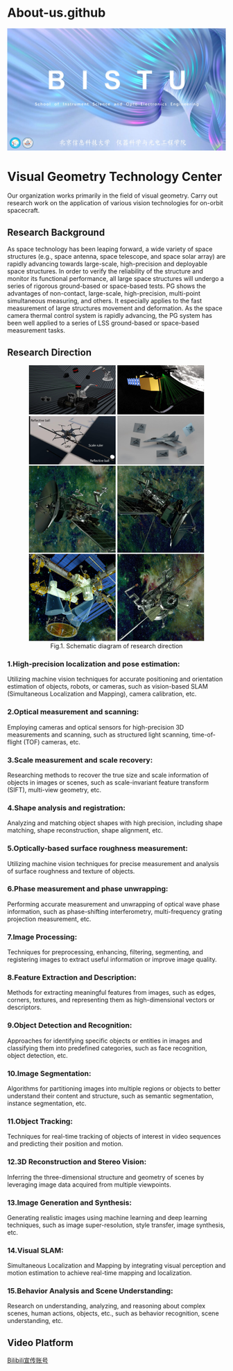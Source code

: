 # About-us.github
<p align="center">
<img src=https://github.com/VG-TechCenter/About-us.github/blob/main/About_us_IMG/9.jpg alt="Fig.2. Convergence speed" />


# Visual Geometry Technology Center

Our organization works primarily in the field of visual geometry. Carry out research work on the application of various vision technologies for on-orbit spacecraft.

## Research Background
As space technology has been leaping forward, a wide variety of space structures (e.g., space antenna, space telescope, and space solar array) are rapidly advancing towards large-scale, high-precision and deployable space structures. In order to verify the reliability of the structure and monitor its functional performance, all large space structures will undergo a series of rigorous ground-based or space-based tests. PG shows the advantages of non-contact, large-scale, high-precision, multi-point simultaneous measuring, and others. It especially applies to the fast measurement of large structures movement and deformation. As the space camera thermal control system is rapidly advancing, the PG system has been well applied to a series of LSS ground-based or space-based measurement tasks.

## Research Direction
<p align="center">

<img src=https://github.com/VG-TechCenter/About-us.github/blob/main/About_us_IMG/2.jpg alt="Fig.2. Convergence speed" width="200"/>
<img src=https://github.com/VG-TechCenter/About-us.github/blob/main/About_us_IMG/3.jpg alt="Fig.3. Object value" width="200"/>
<img src=https://github.com/VG-TechCenter/About-us.github/blob/main/About_us_IMG/8.jpg alt="Fig.3. Object value" width="200"/>
<img src=https://github.com/VG-TechCenter/About-us.github/blob/main/About_us_IMG/4.jpg alt="Fig.4. Consumed Time" width="200"/><br>
<img src=https://github.com/VG-TechCenter/About-us.github/blob/main/About_us_IMG/7.jpg alt="Fig.4. Consumed Time" width="200"/>
<img src=https://github.com/VG-TechCenter/About-us.github/blob/main/About_us_IMG/5.jpg alt="Fig.4. Consumed Time" width="200"/>
<img src=https://github.com/VG-TechCenter/About-us.github/blob/main/About_us_IMG/1.jpg alt="Fig.2. Convergence speed" width="200"/>
<img src=https://github.com/VG-TechCenter/About-us.github/blob/main/About_us_IMG/6.jpg alt="Fig.4. Consumed Time" width="200"/><br>
Fig.1. Schematic diagram of research direction<br>
</p>

### 1.High-precision localization and pose estimation:<br>
Utilizing machine vision techniques for accurate positioning and orientation estimation of objects, robots, or cameras, such as vision-based SLAM (Simultaneous Localization and Mapping), camera calibration, etc.<br>
### 2.Optical measurement and scanning: 

Employing cameras and optical sensors for high-precision 3D measurements and scanning, such as structured light scanning, time-of-flight (TOF) cameras, etc.<br>
### 3.Scale measurement and scale recovery: 

Researching methods to recover the true size and scale information of objects in images or scenes, such as scale-invariant feature transform (SIFT), multi-view geometry, etc.<br>
### 4.Shape analysis and registration: 

Analyzing and matching object shapes with high precision, including shape matching, shape reconstruction, shape alignment, etc.<br>
### 5.Optically-based surface roughness measurement: 

Utilizing machine vision techniques for precise measurement and analysis of surface roughness and texture of objects.<br>
### 6.Phase measurement and phase unwrapping: 

Performing accurate measurement and unwrapping of optical wave phase information, such as phase-shifting interferometry, multi-frequency grating projection measurement, etc.<br>
### 7.Image Processing: 

Techniques for preprocessing, enhancing, filtering, segmenting, and registering images to extract useful information or improve image quality.<br>
### 8.Feature Extraction and Description: 

Methods for extracting meaningful features from images, such as edges, corners, textures, and representing them as high-dimensional vectors or descriptors.<br>
### 9.Object Detection and Recognition: 

Approaches for identifying specific objects or entities in images and classifying them into predefined categories, such as face recognition, object detection, etc.<br>
### 10.Image Segmentation: 

Algorithms for partitioning images into multiple regions or objects to better understand their content and structure, such as semantic segmentation, instance segmentation, etc.<br>
### 11.Object Tracking: 

Techniques for real-time tracking of objects of interest in video sequences and predicting their position and motion.<br>
### 12.3D Reconstruction and Stereo Vision: 

Inferring the three-dimensional structure and geometry of scenes by leveraging image data acquired from multiple viewpoints.<br>
### 13.Image Generation and Synthesis: 

Generating realistic images using machine learning and deep learning techniques, such as image super-resolution, style transfer, image synthesis, etc.<br>
### 14.Visual SLAM: 

Simultaneous Localization and Mapping by integrating visual perception and motion estimation to achieve real-time mapping and localization.<br>
### 15.Behavior Analysis and Scene Understanding: 

Research on understanding, analyzing, and reasoning about complex scenes, human actions, objects, etc., such as behavior recognition, scene understanding, etc.<br>


## Video Platform
[Bilibili宣传账号](https://space.bilibili.com/108097045?spm_id_from=333.1007.0.0)  <br>
